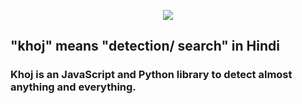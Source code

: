 <p align="center">
  <img src="https://user-images.githubusercontent.com/14239185/62234762-55a8ba00-b399-11e9-9a68-645855f6d86b.png">
</p>

## "khoj" means "detection/ search" in Hindi

### Khoj is an JavaScript and Python library to detect almost anything and everything. 
